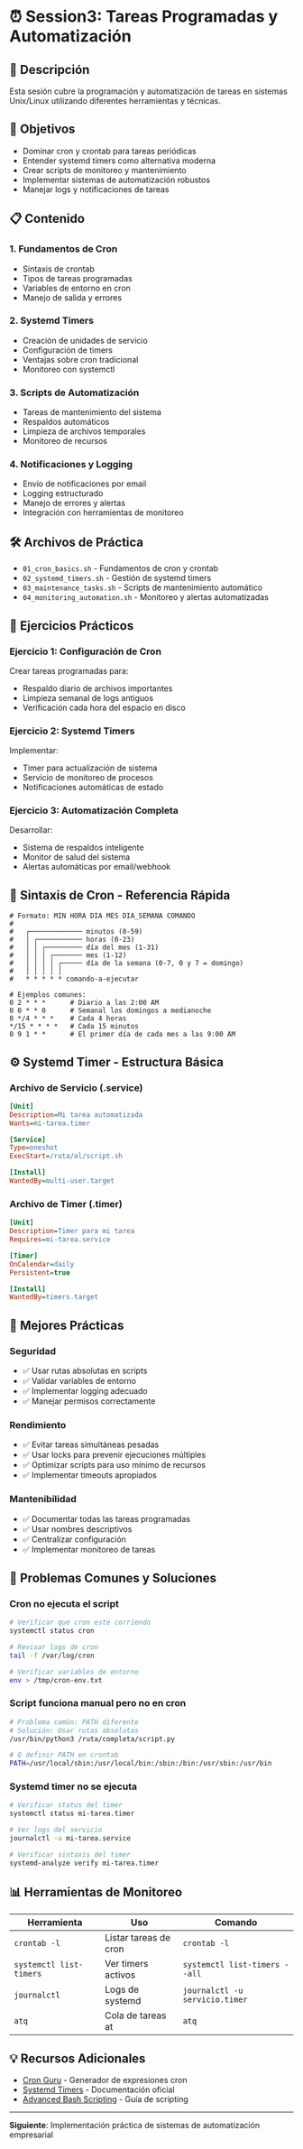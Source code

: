 # ⏰ Session3: Tareas Programadas y Automatización

## 📖 Descripción

Esta sesión cubre la programación y automatización de tareas en sistemas Unix/Linux utilizando diferentes herramientas y técnicas.

## 🎯 Objetivos

- Dominar cron y crontab para tareas periódicas
- Entender systemd timers como alternativa moderna
- Crear scripts de monitoreo y mantenimiento
- Implementar sistemas de automatización robustos
- Manejar logs y notificaciones de tareas

## 📋 Contenido

### 1. Fundamentos de Cron
- Sintaxis de crontab
- Tipos de tareas programadas
- Variables de entorno en cron
- Manejo de salida y errores

### 2. Systemd Timers
- Creación de unidades de servicio
- Configuración de timers
- Ventajas sobre cron tradicional
- Monitoreo con systemctl

### 3. Scripts de Automatización
- Tareas de mantenimiento del sistema
- Respaldos automáticos
- Limpieza de archivos temporales
- Monitoreo de recursos

### 4. Notificaciones y Logging
- Envío de notificaciones por email
- Logging estructurado
- Manejo de errores y alertas
- Integración con herramientas de monitoreo

## 🛠️ Archivos de Práctica

- `01_cron_basics.sh` - Fundamentos de cron y crontab
- `02_systemd_timers.sh` - Gestión de systemd timers
- `03_maintenance_tasks.sh` - Scripts de mantenimiento automático
- `04_monitoring_automation.sh` - Monitoreo y alertas automatizadas

## 🚀 Ejercicios Prácticos

### Ejercicio 1: Configuración de Cron
Crear tareas programadas para:
- Respaldo diario de archivos importantes
- Limpieza semanal de logs antiguos
- Verificación cada hora del espacio en disco

### Ejercicio 2: Systemd Timers
Implementar:
- Timer para actualización de sistema
- Servicio de monitoreo de procesos
- Notificaciones automáticas de estado

### Ejercicio 3: Automatización Completa
Desarrollar:
- Sistema de respaldos inteligente
- Monitor de salud del sistema
- Alertas automáticas por email/webhook

## 📅 Sintaxis de Cron - Referencia Rápida

```
# Formato: MIN HORA DIA MES DIA_SEMANA COMANDO
# 
#   ┌───────────── minutos (0-59)
#   │ ┌─────────── horas (0-23)
#   │ │ ┌───────── día del mes (1-31)
#   │ │ │ ┌─────── mes (1-12)
#   │ │ │ │ ┌───── día de la semana (0-7, 0 y 7 = domingo)
#   │ │ │ │ │
#   * * * * * comando-a-ejecutar

# Ejemplos comunes:
0 2 * * *      # Diario a las 2:00 AM
0 0 * * 0      # Semanal los domingos a medianoche
0 */4 * * *    # Cada 4 horas
*/15 * * * *   # Cada 15 minutos
0 9 1 * *      # El primer día de cada mes a las 9:00 AM
```

## ⚙️ Systemd Timer - Estructura Básica

### Archivo de Servicio (.service)
```ini
[Unit]
Description=Mi tarea automatizada
Wants=mi-tarea.timer

[Service]
Type=oneshot
ExecStart=/ruta/al/script.sh

[Install]
WantedBy=multi-user.target
```

### Archivo de Timer (.timer)
```ini
[Unit]
Description=Timer para mi tarea
Requires=mi-tarea.service

[Timer]
OnCalendar=daily
Persistent=true

[Install]
WantedBy=timers.target
```

## 🔧 Mejores Prácticas

### Seguridad
- ✅ Usar rutas absolutas en scripts
- ✅ Validar variables de entorno
- ✅ Implementar logging adecuado
- ✅ Manejar permisos correctamente

### Rendimiento
- ✅ Evitar tareas simultáneas pesadas
- ✅ Usar locks para prevenir ejecuciones múltiples
- ✅ Optimizar scripts para uso mínimo de recursos
- ✅ Implementar timeouts apropiados

### Mantenibilidad
- ✅ Documentar todas las tareas programadas
- ✅ Usar nombres descriptivos
- ✅ Centralizar configuración
- ✅ Implementar monitoreo de tareas

## 🐛 Problemas Comunes y Soluciones

### Cron no ejecuta el script
```bash
# Verificar que cron esté corriendo
systemctl status cron

# Revisar logs de cron
tail -f /var/log/cron

# Verificar variables de entorno
env > /tmp/cron-env.txt
```

### Script funciona manual pero no en cron
```bash
# Problema común: PATH diferente
# Solución: Usar rutas absolutas
/usr/bin/python3 /ruta/completa/script.py

# O definir PATH en crontab
PATH=/usr/local/sbin:/usr/local/bin:/sbin:/bin:/usr/sbin:/usr/bin
```

### Systemd timer no se ejecuta
```bash
# Verificar status del timer
systemctl status mi-tarea.timer

# Ver logs del servicio
journalctl -u mi-tarea.service

# Verificar sintaxis del timer
systemd-analyze verify mi-tarea.timer
```

## 📊 Herramientas de Monitoreo

| Herramienta | Uso | Comando |
|-------------|-----|---------|
| `crontab -l` | Listar tareas de cron | `crontab -l` |
| `systemctl list-timers` | Ver timers activos | `systemctl list-timers --all` |
| `journalctl` | Logs de systemd | `journalctl -u servicio.timer` |
| `atq` | Cola de tareas at | `atq` |

## 💡 Recursos Adicionales

- [Cron Guru](https://crontab.guru/) - Generador de expresiones cron
- [Systemd Timers](https://www.freedesktop.org/software/systemd/man/systemd.timer.html) - Documentación oficial
- [Advanced Bash Scripting](https://tldp.org/LDP/abs/html/) - Guía de scripting

---

**Siguiente**: Implementación práctica de sistemas de automatización empresarial
